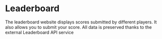 # Leaderboard
The leaderboard website displays scores submitted by different players. It also allows you to submit your score. All data is preserved thanks to the external Leaderboard API service
